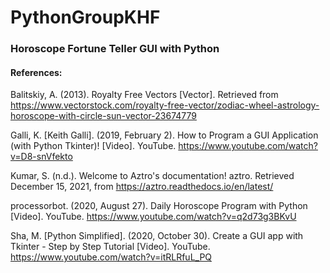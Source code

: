 # PythonGroupKHF


### Horoscope Fortune Teller GUI with Python



#### References:

Balitskiy, A. (2013). Royalty Free Vectors [Vector]. Retrieved from https://www.vectorstock.com/royalty-free-vector/zodiac-wheel-astrology-horoscope-with-circle-sun-vector-23674779 

Galli, K. [Keith Galli]. (2019, February 2). How to Program a GUI Application (with Python Tkinter)! [Video]. YouTube. https://www.youtube.com/watch?v=D8-snVfekto

Kumar, S. (n.d.). Welcome to Aztro's documentation! aztro. Retrieved December 15, 2021, from https://aztro.readthedocs.io/en/latest/ 

processorbot. (2020, August 27). Daily Horoscope Program with Python [Video]. YouTube. https://www.youtube.com/watch?v=q2d73g3BKvU

Sha, M. [Python Simplified]. (2020, October 30). Create a GUI app with Tkinter - Step by Step Tutorial [Video]. YouTube. https://www.youtube.com/watch?v=itRLRfuL_PQ
